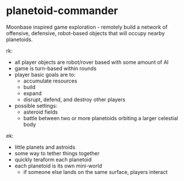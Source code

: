 # planetoid-commander
Moonbase inspired game exploration - remotely build a network of offensive, defensive, robot-based objects that will occupy nearby planetoids.


rk:

- all player objects are robot/rover based with some amount of AI
- game is turn-based within rounds
- player basic goals are to:
  * accumulate resources
  * build
  * expand
  * disrupt, defend, and destroy other players
- possible settings:
  * asteroid fields
  * battle between two or more planetoids orbiting a larger celestial body

ek:

- little planets and astroids
- some way to tether things together
- quickly teraform each planetoid
- each planetoid is its own mini-world
   * if someone else lands on the same surface, players interact
